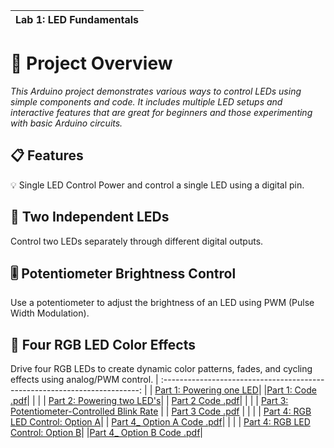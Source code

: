 |                              Lab 1: LED Fundamentals                            |
| :------------------------------------------------------------------------: |
# 🔧 Project Overview #
*This Arduino project demonstrates various ways to control LEDs using simple components and code. It includes multiple LED setups and interactive features that are great for beginners and those experimenting with basic Arduino circuits.*

## 📋 Features ##
💡 Single LED Control
Power and control a single LED using a digital pin.

## 🔌 Two Independent LEDs ##
Control two LEDs separately through different digital outputs.

## 🎚️ Potentiometer Brightness Control ##
Use a potentiometer to adjust the brightness of an LED using PWM (Pulse Width Modulation).

## 🌈 Four RGB LED Color Effects ##
Drive four RGB LEDs to create dynamic color patterns, fades, and cycling effects using analog/PWM control.
| :------------------------------------------------------------------------: |
|   [Part 1: Powering one LED](https://github.com/user-attachments/assets/5ff568aa-cc7b-47eb-ac7a-3a0963fcc536)|
|[Part 1: Code .pdf](https://github.com/user-attachments/files/21148254/Part.1.Code.pdf)|
| |
| [ Part 2: Powering two LED's](https://github.com/user-attachments/assets/554449ab-8ea3-4fa4-96ae-ab1a3399d6e5)|
| [Part 2 Code .pdf](https://github.com/user-attachments/files/21148365/Part.2.Code.pdf)|
| |
| [Part 3: Potentiometer-Controlled Blink Rate](https://github.com/user-attachments/assets/2b1b5909-7fcc-4142-8ff4-ddeeaf45efae) |
| [Part 3 Code .pdf](https://github.com/user-attachments/files/21148463/Part.3.Code.pdf) |
| |
| [Part 4: RGB LED Control: Option A](https://github.com/user-attachments/assets/1008468f-1898-4c7d-bb80-02a5d3034334)|
| [Part 4_ Option A Code .pdf](https://github.com/user-attachments/files/21148560/Part.4_.Option.A.Code.pdf)|
| |
| [Part 4: RGB LED Control: Option B](https://github.com/user-attachments/assets/f06f95e8-f4e2-467a-bdd4-d90c659f1fbe)|
|[Part 4_ Option B Code .pdf](https://github.com/user-attachments/files/21148596/Part.4_.Option.B.Code.pdf)|







